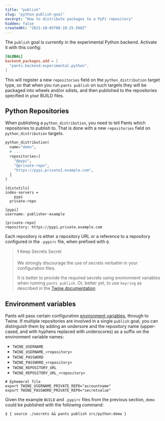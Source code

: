 ```yaml
---
title: "publish"
slug: "python-publish-goal"
excerpt: "How to distribute packages to a PyPi repository"
hidden: false
createdAt: "2021-10-05T08:10:25.568Z"
---
```

The `publish` goal is currently in the experimental Python backend. Activate it with this config:

```toml pants.toml
[GLOBAL]
backend_packages.add = [
  "pants.backend.experimental.python",
]
```

This will register a new `repositories` field on the `python_distribution` target type, so that when you run `pants publish` on such targets they will be packaged into wheels and/or sdists, and then published to the repositories specified in your BUILD files.

Python Repositories
-------------------

When publishing a `python_distribution`, you need to tell Pants which repositories to publish to. That is done with a new `repositories` field on `python_distribution` targets.

```python src/python/BUILD
python_distribution(
  name="demo",
  # ...
  repositories=[
    "@pypi",
    "@private-repo",
    "https://pypi.private2.example.com",
  ]
)
```
```text .pypirc
[distutils]
index-servers =
	pypi
  private-repo

[pypi]
username: publisher-example

[private-repo]
repository: https://pypi.private.example.com
```

Each repository is either a repository URL or a reference to a repository configured in the `.pypirc` file, when prefixed with `@`.

> ❗️ Keep Secrets Secret
> 
> We strongly discourage the use of secrets verbatim in your configuration files.
> 
> It is better to provide the required secrets using environment variables when running `pants publish`. Or, better yet, to use `keyring` as described in the [Twine documentation](https://twine.readthedocs.io/en/latest/#keyring-support)

Environment variables
---------------------

Pants will pass certain configuration [environment variables](https://twine.readthedocs.io/en/latest/#environment-variables), through to Twine. If multiple repositories are involved in a single `publish` goal, you can distinguish them by adding an undersore and the repository name (upper-cased, and with hyphens replaced with underscores) as a suffix on the environment variable names:

- `TWINE_USERNAME` 
- `TWINE_USERNAME_<repository>`
- `TWINE_PASSWORD`
- `TWINE_PASSWORD_<repository>`
- `TWINE_REPOSITORY_URL`
- `TWINE_REPOSITORY_URL_<repository>`

```shell secrets
# Ephemeral file
export TWINE_USERNAME_PRIVATE_REPO="accountname"
export TWINE_PASSWORD_PRIVATE_REPO="secretvalue"
```

Given the example `BUILD` and `.pypirc` files from the previous section, `demo` could be published with the following command:

```shell
$ { source ./secrets && pants publish src/python:demo }
```

